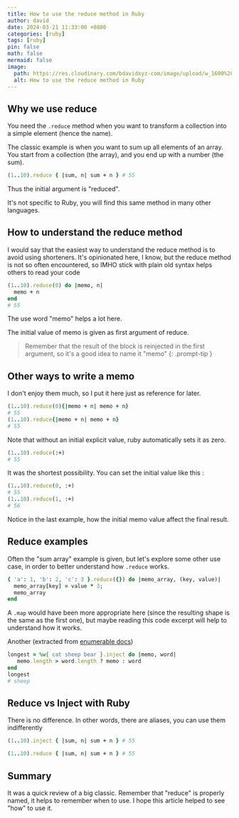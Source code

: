 ```yaml
---
title: How to use the reduce method in Ruby
author: david
date: 2024-03-21 11:33:00 +0800
categories: [ruby]
tags: [ruby]
pin: false
math: false
mermaid: false
image:
  path: https://res.cloudinary.com/bdavidxyz-com/image/upload/w_1600%2Ch_836%2Cq_100/l_text:Karla_72_bold:How%20to%20use%20the%20reduce%20method%20in%20Ruby%2Cco_rgb:ffe4e6%2Cc_fit%2Cw_1400%2Ch_240/fl_layer_apply%2Cg_south_west%2Cx_100%2Cy_180/l_text:Karla_48:Explanation%20and%20examples%2Cco_rgb:ffe4e680%2Cc_fit%2Cw_1400/fl_layer_apply%2Cg_south_west%2Cx_100%2Cy_100/newblog/globals/bg_me.jpg
  alt: How to use the reduce method in Ruby
---
```

## Why we use reduce

You need the `.reduce` method when you want to transform a collection into a simple element (hence the name).

The classic example is when you want to sum up all elements of an array. You start from a collection (the array), and you end up with a number (the sum).

```ruby
(1..10).reduce { |sum, n| sum + n } # 55 
```

Thus the initial argument is "reduced".

It's not specific to Ruby, you will find this same method in many other languages.

## How to understand the reduce method

I would say that the easiest way to understand the reduce method is to avoid using shorteners. It's opinionated here, I know, but the reduce method is not so often encountered, so IMHO stick with plain old syntax helps others to read your code

```ruby
(1..10).reduce(0) do |memo, n|  
  memo + n
end
# 55
```

The use word "memo" helps a lot here. 

The initial value of memo is given as first argument of reduce.

> Remember that the result of the block is reinjected in the first argument, so it's a good idea to name it "memo"
{: .prompt-tip }


## Other ways to write a memo

I don't enjoy them much, so I put it here just as reference for later.

```ruby
(1..10).reduce(0){|memo + n| memo + n}
# 55
(1..10).reduce{|memo + n| memo + n}
# 55
```

Note that without an initial explicit value, ruby automatically sets it as zero.

```ruby
(1..10).reduce(:+) 
# 55
```

It was the shortest possibility. You can set the initial value like this :


```ruby
(1..10).reduce(0, :+) 
# 55
(1..10).reduce(1, :+) 
# 56
```

Notice in the last example, how the initial memo value affect the final result.

## Reduce examples

Often the "sum array" example is given, but let's explore some other use case, in order to better understand how `.reduce` works.

```ruby
{ 'a': 1, 'b': 2, 'c': 3 }.reduce({}) do |memo_array, (key, value)|  
  memo_array[key] = value * 3;
  memo_array
end
```

A `.map` would have been more appropriate here (since the resulting shape is the same as the first one), but maybe reading this code excerpt will help to understand how it works.

Another (extracted from <a href="https://ruby-doc.org/core-2.4.0/Enumerable.html#method-i-reduce" target="_blank">enumerable docs</a>)

```ruby
longest = %w{ cat sheep bear }.inject do |memo, word|
   memo.length > word.length ? memo : word
end
longest 
# sheep
```

## Reduce vs Inject with Ruby

There is no difference. In other words, there are aliases, you can use them indifferently

```ruby
(1..10).inject { |sum, n| sum + n } # 55 
```

```ruby
(1..10).reduce { |sum, n| sum + n } # 55 
``` 

## Summary

It was a quick review of a big classic. Remember that "reduce" is properly named, it helps to remember when to use. I hope this article helped to see "how" to use it.